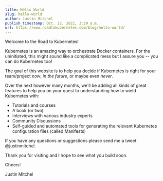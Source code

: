 ```yaml
---
title: Hello World
slug: hello-world
author: Justin Mitchel
publish_timestamp: Oct. 22, 2022, 3:29 a.m.
url: https://www.roadtokubernetes.com/blog/hello-world/
---
```


Welcome to the Road to Kubernetes!

Kubernetes is an amazing way to orchestrate Docker containers. For the uninitiated, this might sound like a complicated mess but I assure you -- you can do Kubernetes too!

The goal of this website is to help you decide if Kubernetes is right for your team/project _now_, _in the future_, or maybe even _never_. 

Over the next however many months, we&#x27;ll be adding all kinds of great features to help you on your quest to understanding how to wield Kubernetes with:

- Tutorials and courses
- A book (or two)
- Interviews with various industry experts
- Community Discussions
- Self-guided and automated tools for generating the relevant Kubernetes configuration files (called Manifests)

If you have any questions or suggestions please send me a tweet @justinmitchel.

Thank you for visiting and I hope to see what you build soon.

Cheers!

Justin Mitchel
